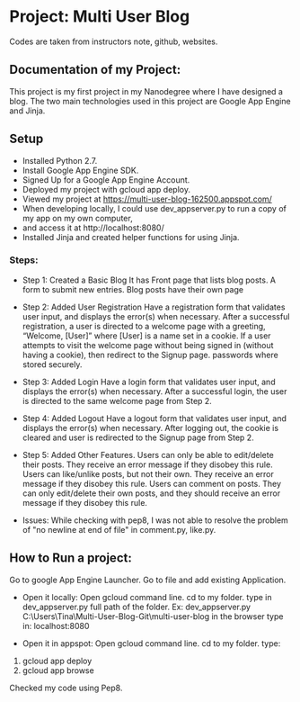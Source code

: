 # Project: Multi User Blog
Codes are taken from instructors note, github, websites.

## Documentation of my Project:

This project is my first project in my Nanodegree where I have designed a blog.
The two main technologies used in this project are Google App Engine and Jinja.

## Setup

- Installed Python 2.7.
- Install Google App Engine SDK.
- Signed Up for a Google App Engine Account.
- Deployed my project with gcloud app deploy.
- Viewed my project at https://multi-user-blog-162500.appspot.com/
- When developing locally, I could use dev_appserver.py to run a copy of my app on my own computer,
- and access it at http://localhost:8080/
- Installed Jinja and created helper functions for using Jinja.

### Steps:

- Step 1: Created a Basic Blog
It has Front page that lists blog posts.
A form to submit new entries.
Blog posts have their own page

- Step 2: Added User Registration
Have a registration form that validates user input, and displays the error(s) when necessary.
After a successful registration, a user is directed to a welcome page with a greeting,
“Welcome, [User]” where [User] is a name set in a cookie. If a user attempts to visit 
the welcome page without being signed in (without having a cookie), then redirect to the Signup page.
passwords where stored securely.

- Step 3: Added Login
Have a login form that validates user input, and displays the error(s) when necessary.
After a successful login, the user is directed to the same welcome page from Step 2.

- Step 4: Added Logout
Have a logout form that validates user input, and displays the error(s) when necessary.
After logging out, the cookie is cleared and user is redirected to the Signup page from Step 2.

- Step 5: Added Other Features.
Users can only be able to edit/delete their posts. They receive an error message if they disobey this rule.
Users can like/unlike posts, but not their own. They receive an error message if they disobey this rule.
Users can comment on posts. They can only edit/delete their own posts, and they should receive an error
message if they disobey this rule.

- Issues:
While checking with pep8, I was not able to resolve the problem of "no newline at end of file" in comment.py, like.py. 


## How to Run a project:
Go to google App Engine Launcher.
Go to file and add existing Application.

- Open it locally:
Open gcloud command line. 
cd to my folder.
type in dev_appserver.py full path of the folder.
Ex:
dev_appserver.py  C:\Users\Tina\Multi-User-Blog-Git\multi-user-blog
in the browser type in: localhost:8080

- Open it in appspot:
Open gcloud command line. 
cd to my folder.
type: 
1. gcloud app deploy
2. gcloud app browse



Checked my code using Pep8.


